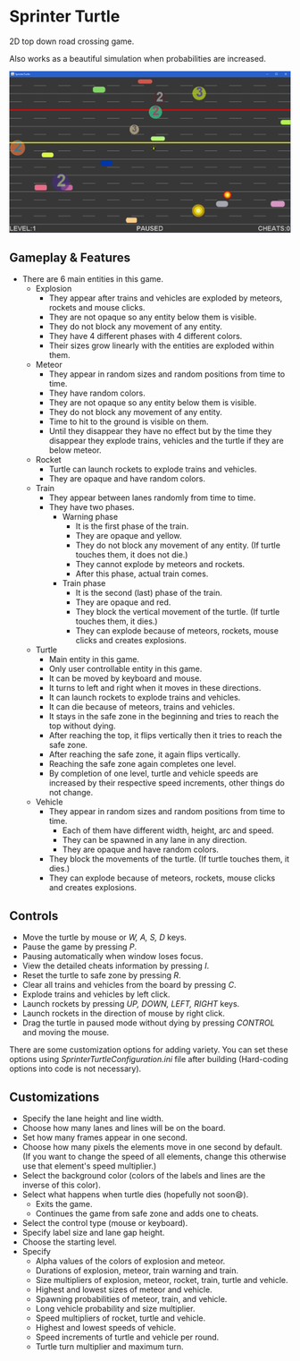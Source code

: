 # Sprinter Turtle

2D top down road crossing game.

Also works as a beautiful simulation when probabilities are increased.

![ss](screenshots/ss.bmp)

## Gameplay & Features

* There are 6 main entities in this game.
  * Explosion
    * They appear after trains and vehicles are exploded by meteors, rockets and mouse clicks.
    * They are not opaque so any entity below them is visible.
    * They do not block any movement of any entity.
    * They have 4 different phases with 4 different colors.
    * Their sizes grow linearly with the entities are exploded within them.
  * Meteor
    * They appear in random sizes and random positions from time to time.
    * They have random colors.
    * They are not opaque so any entity below them is visible.
    * They do not block any movement of any entity.
    * Time to hit to the ground is visible on them.
    * Until they disappear they have no effect but by the time they disappear
    they explode trains, vehicles and the turtle if they are below meteor.
  * Rocket
    * Turtle can launch rockets to explode trains and vehicles.
    * They are opaque and have random colors.
  * Train
    * They appear between lanes randomly from time to time.
    * They have two phases.
      * Warning phase
        * It is the first phase of the train.
        * They are opaque and yellow.
        * They do not block any movement of any entity. (If turtle touches them, it does not die.)
        * They cannot explode by meteors and rockets.
        * After this phase, actual train comes.
      * Train phase
        * It is the second (last) phase of the train.
        * They are opaque and red.
        * They block the vertical movement of the turtle. (If turtle touches them, it dies.)
        * They can explode because of meteors, rockets, mouse clicks and creates explosions.
  * Turtle
    * Main entity in this game.
    * Only user controllable entity in this game.
    * It can be moved by keyboard and mouse.
    * It turns to left and right when it moves in these directions.
    * It can launch rockets to explode trains and vehicles.
    * It can die because of meteors, trains and vehicles.
    * It stays in the safe zone in the beginning and tries to reach the top without dying.
    * After reaching the top, it flips vertically then it tries to reach the safe zone.
    * After reaching the safe zone, it again flips vertically.
    * Reaching the safe zone again completes one level.
    * By completion of one level, turtle and vehicle speeds are
    increased by their respective speed increments, other things do not change.
  * Vehicle
    * They appear in random sizes and random positions from time to time.
      * Each of them have different width, height, arc and speed.
      * They can be spawned in any lane in any direction.
      * They are opaque and have random colors.
    * They block the movements of the turtle. (If turtle touches them, it dies.)
    * They can explode because of meteors, rockets, mouse clicks and creates explosions.

## Controls

* Move the turtle by mouse or _W, A, S, D_ keys.
* Pause the game by pressing _P_.
* Pausing automatically when window loses focus.
* View the detailed cheats information by pressing _I_.
* Reset the turtle to safe zone by pressing _R_.
* Clear all trains and vehicles from the board by pressing _C_.
* Explode trains and vehicles by left click.
* Launch rockets by pressing _UP, DOWN, LEFT, RIGHT_ keys.
* Launch rockets in the direction of mouse by right click.
* Drag the turtle in paused mode without dying by pressing _CONTROL_ and moving the mouse.

There are some customization options for adding variety.
You can set these options using _SprinterTurtleConfiguration.ini_ file after building
(Hard-coding options into code is not necessary).

## Customizations

* Specify the lane height and line width.
* Choose how many lanes and lines will be on the board.
* Set how many frames appear in one second.
* Choose how many pixels the elements move in one second by default.
(If you want to change the speed of all elements,
change this otherwise use that element's speed multiplier.)
* Select the background color (colors of the labels and lines are the inverse of this color).
* Select what happens when turtle dies (hopefully not soon:smile:).
  * Exits the game.
  * Continues the game from safe zone and adds one to cheats.
* Select the control type (mouse or keyboard).
* Specify label size and lane gap height.
* Choose the starting level.
* Specify
  * Alpha values of the colors of explosion and meteor.
  * Durations of explosion, meteor, train warning and train.
  * Size multipliers of explosion, meteor, rocket, train, turtle and vehicle.
  * Highest and lowest sizes of meteor and vehicle.
  * Spawning probabilities of meteor, train, and vehicle.
  * Long vehicle probability and size multiplier.
  * Speed multipliers of rocket, turtle and vehicle.
  * Highest and lowest speeds of vehicle.
  * Speed increments of turtle and vehicle per round.
  * Turtle turn multiplier and maximum turn.
